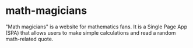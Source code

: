 # math-magicians
"Math magicians" is a website for mathematics fans. It is a Single Page App (SPA) that allows users to make simple calculations  and read a random math-related quote.
